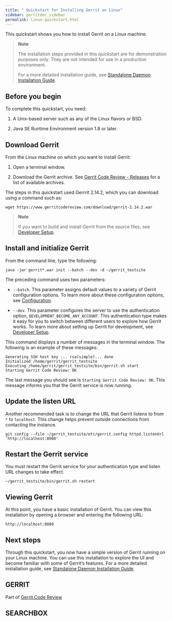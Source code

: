 ```yaml
---
title: " Quickstart for Installing Gerrit on Linux"
sidebar: gerritdoc_sidebar
permalink: linux-quickstart.html
---
```

This quickstart shows you how to install Gerrit on a Linux machine.

> **Note**
> 
> The installation steps provided in this quickstart are for
> demonstration purposes only. They are not intended for use in a
> production environment.
> 
> For a more detailed installation guide, see [Standalone Daemon
> Installation Guide](install.html).

## Before you begin

To complete this quickstart, you need:

1.  A Unix-based server such as any of the Linux flavors or BSD.

2.  Java SE Runtime Environment version 1.8 or later.

## Download Gerrit

From the Linux machine on which you want to install Gerrit:

1.  Open a terminal window.

2.  Download the Gerrit archive. See [Gerrit Code Review -
    Releases](https://gerrit-releases.storage.googleapis.com/index.html)
    for a list of available archives.

The steps in this quickstart used Gerrrit 2.14.2, which you can download
using a command such as:

    wget https://www.gerritcodereview.com/download/gerrit-2.14.2.war

> **Note**
> 
> If you want to build and install Gerrit from the source files, see
> [Developer Setup](dev-readme.html).

## Install and initialize Gerrit

From the command line, type the following:

    java -jar gerrit*.war init --batch --dev -d ~/gerrit_testsite

The preceding command uses two parameters:

  - `--batch`. This parameter assigns default values to a variety of
    Gerrit configuration options. To learn more about these
    configuration options, see [Configuration](config-gerrit.html).

  - `--dev`. This parameter configures the server to use the
    authentication option, `DEVELOPMENT_BECOME_ANY_ACCOUNT`. This
    authentication type makes it easy for you to switch between
    different users to explore how Gerrit works. To learn more about
    setting up Gerrit for development, see [Developer
    Setup](dev-readme.html).

This command displays a number of messages in the terminal window. The
following is an example of these messages:

    Generating SSH host key ... rsa(simple)... done
    Initialized /home/gerrit/gerrit_testsite
    Executing /home/gerrit/gerrit_testsite/bin/gerrit.sh start
    Starting Gerrit Code Review: OK

The last message you should see is `Starting Gerrit Code Review: OK`.
This message informs you that the Gerrit service is now running.

## Update the listen URL

Another recommended task is to change the URL that Gerrit listens to
from `*` to `localhost`. This change helps prevent outside connections
from contacting the
    instance.

    git config --file ~/gerrit_testsite/etc/gerrit.config httpd.listenUrl 'http://localhost:8080'

## Restart the Gerrit service

You must restart the Gerrit service for your authentication type and
listen URL changes to take effect.

    ~/gerrit_testsite/bin/gerrit.sh restart

## Viewing Gerrit

At this point, you have a basic installation of Gerrit. You can view
this installation by opening a browser and entering the following URL:

    http://localhost:8080

## Next steps

Through this quickstart, you now have a simple version of Gerrit running
on your Linux machine. You can use this installation to explore the UI
and become familiar with some of Gerrit’s features. For a more detailed
installation guide, see [Standalone Daemon Installation
Guide](install.html).

## GERRIT

Part of [Gerrit Code Review](index.html)

## SEARCHBOX

